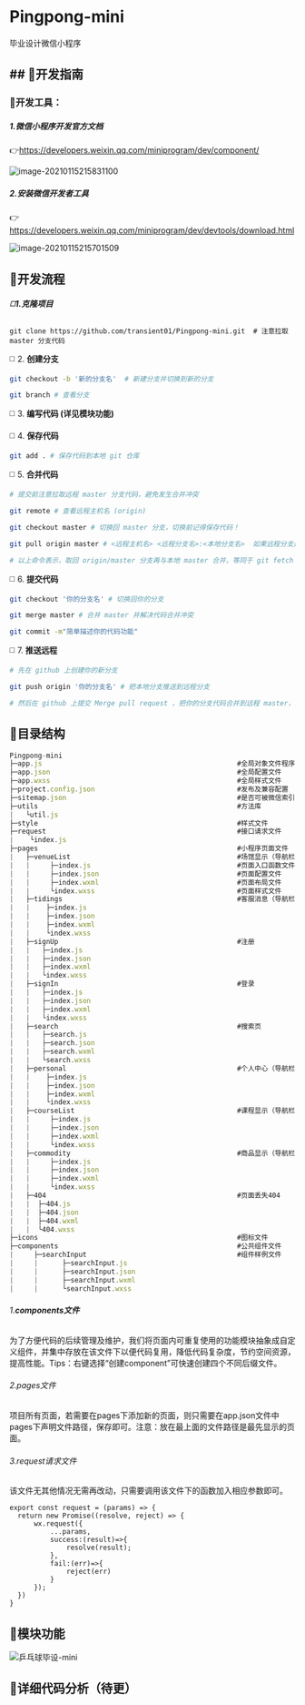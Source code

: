 # Pingpong-mini
毕业设计微信小程序
## ## :dizzy:**开发指南**

### :runner:开发工具：

##### 1.**微信小程序开发官方文档**

:point_right:https://developers.weixin.qq.com/miniprogram/dev/component/

![image-20210115215831100](C:\Users\transient\AppData\Roaming\Typora\typora-user-images\image-20210115215831100.png)

##### 2.**安装微信开发者工具**

:point_right:https://developers.weixin.qq.com/miniprogram/dev/devtools/download.html

![image-20210115215701509](C:\Users\transient\AppData\Roaming\Typora\typora-user-images\image-20210115215701509.png)

## :link:开发流程

##### :white_medium_square:1.克隆项目

```
git clone https://github.com/transient01/Pingpong-mini.git  # 注意拉取 master 分支代码
```

:white_medium_square:  2. **创建分支**

```bash
git checkout -b '新的分支名'  # 新建分支并切换到新的分支

git branch # 查看分支 
```

:white_medium_square:  3. **编写代码 (详见模块功能)** 


:white_medium_square:  4. **保存代码**

```bash
git add . # 保存代码到本地 git 仓库
```

:white_medium_square: 5.  **合并代码**

```bash
# 提交前注意拉取远程 master 分支代码，避免发生合并冲突

git remote # 查看远程主机名 (origin)

git checkout master # 切换回 master 分支，切换前记得保存代码！

git pull origin master # <远程主机名> <远程分支名>:<本地分支名>  如果远程分支是与当前分支合并，则冒号后面的部分可以省略

# 以上命令表示，取回 origin/master 分支再与本地 master 合并，等同于 git fetch origin，然后 git merge origin/master
```

:white_medium_square: 6.  **提交代码**

```bash
git checkout '你的分支名' # 切换回你的分支

git merge master # 合并 master 并解决代码合并冲突

git commit -m"简单描述你的代码功能"
```

:white_medium_square: 7. **推送远程**

```bash
# 先在 github 上创建你的新分支

git push origin '你的分支名' # 把本地分支推送到远程分支

# 然后在 github 上提交 Merge pull request ，把你的分支代码合并到远程 master，具体操作步骤可参考以下官方文档
```

## :penguin:目录结构

```js
Pingpong-mini
├─app.js                                                #全局对象文件程序入口
├─app.json                                              #全局配置文件
├─app.wxss                                              #全局样式文件
├─project.config.json                                   #发布及兼容配置
├─sitemap.json                                          #是否可被微信索引配置文件
├─utils                                                 #方法库
|   └util.js
├─style                                                 #样式文件
├─request                                               #接口请求文件
|    └index.js
├─pages                                                 #小程序页面文件
|   ├─venueList                                         #场馆显示（导航栏）
|   |     ├─index.js                                    #页面入口函数文件
|   |     ├─index.json                                  #页面配置文件
|   |     ├─index.wxml                                  #页面布局文件
|   |     └index.wxss                                   #页面样式文件
|   ├─tidings                                           #客服消息（导航栏）
|   |    ├─index.js
|   |    ├─index.json
|   |    ├─index.wxml
|   |    └index.wxss
|   ├─signUp                                            #注册
|   |   ├─index.js
|   |   ├─index.json
|   |   ├─index.wxml
|   |   └index.wxss
|   ├─signIn                                            #登录
|   |   ├─index.js
|   |   ├─index.json
|   |   ├─index.wxml
|   |   └index.wxss
|   ├─search                                            #搜索页
|   |   ├─search.js
|   |   ├─search.json
|   |   ├─search.wxml
|   |   └search.wxss
|   ├─personal                                          #个人中心（导航栏）
|   |    ├─index.js
|   |    ├─index.json
|   |    ├─index.wxml
|   |    └index.wxss
|   ├─courseList                                        #课程显示（导航栏）
|   |     ├─index.js
|   |     ├─index.json
|   |     ├─index.wxml
|   |     └index.wxss
|   ├─commodity                                         #商品显示（导航栏）
|   |     ├─index.js
|   |     ├─index.json
|   |     ├─index.wxml
|   |     └index.wxss
|   ├─404                                               #页面丢失404
|   |  ├─404.js
|   |  ├─404.json
|   |  ├─404.wxml
|   |  └404.wxss
├─icons                                                 #图标文件
├─components                                            #公共组件文件
|     ├─searchInput                                     #组件样例文件
|     |      ├─searchInput.js
|     |      ├─searchInput.json
|     |      ├─searchInput.wxml
|     |      └searchInput.wxss
```

###### 1.**components文件**

​        为了方便代码的后续管理及维护，我们将页面内可重复使用的功能模块抽象成自定义组件，并集中存放在该文件下以便代码复用，降低代码复杂度，节约空间资源，提高性能。Tips：右键选择“创建component”可快速创建四个不同后缀文件。

###### 2.pages文件

​        项目所有页面，若需要在pages下添加新的页面，则只需要在app.json文件中pages下声明文件路径，保存即可。注意：放在最上面的文件路径是最先显示的页面。

###### 3.request请求文件

该文件无其他情况无需再改动，只需要调用该文件下的函数加入相应参数即可。

```
export const request = (params) => {
  return new Promise((resolve, reject) => {
      wx.request({
          ...params,
          success:(result)=>{
              resolve(result);
          },
          fail:(err)=>{
              reject(err)
          }
      });
  })
}
```

## :rabbit2:模块功能

![乒乓球毕设-mini](C:\Users\transient\Desktop\毕设\乒乓球毕设-mini.png)

## :whale2:详细代码分析（待更）
